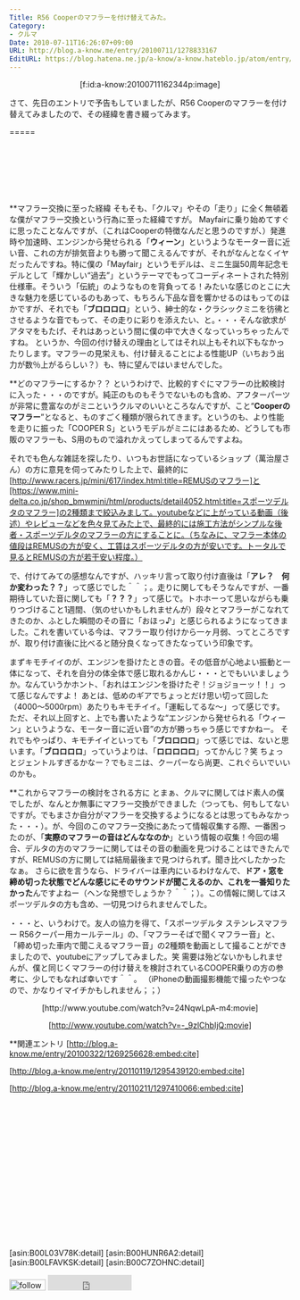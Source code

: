 ```yaml
---
Title: R56 Cooperのマフラーを付け替えてみた。
Category:
- クルマ
Date: 2010-07-11T16:26:07+09:00
URL: http://blog.a-know.me/entry/20100711/1278833167
EditURL: https://blog.hatena.ne.jp/a-know/a-know.hateblo.jp/atom/entry/12921228815727979833
---
```


<div align=center>[f:id:a-know:20100711162344p:image]</div>


さて、先日のエントリで予告もしていましたが、R56 Cooperのマフラーを付け替えてみましたので、その経緯を書き綴ってみます。


=====

<script async src="//pagead2.googlesyndication.com/pagead/js/adsbygoogle.js"></script>
<!-- article-top -->
<ins class="adsbygoogle"
     style="display:inline-block;width:728px;height:90px"
     data-ad-client="ca-pub-3463034538369189"
     data-ad-slot="8367620130"></ins>
<script>
(adsbygoogle = window.adsbygoogle || []).push({});
</script>


**マフラー交換に至った経緯
そもそも、「クルマ」やその「走り」に全く無頓着な僕がマフラー交換という行為に至った経緯ですが。
Mayfairに乗り始めてすぐに思ったことなんですが、（これはCooperの特徴なんだと思うのですが、）発進時や加速時、エンジンから発せられる「<span style="font-weight:bold;">ウィーン</span>」というようなモーター音に近い音、これの方が排気音よりも勝って聞こえるんですが、それがなんとなくイヤだったんですね。特に僕の「Mayfair」というモデルは、ミニ生誕50周年記念モデルとして「輝かしい“過去”」というテーマでもってコーディネートされた特別仕様車。そういう「伝統」のようなものを背負ってる！みたいな感じのとこに大きな魅力を感じているのもあって、もちろん下品な音を響かせるのはもってのほかですが、それでも「<span style="font-weight:bold;">ブロロロロ</span>」という、紳士的な・クラシックミニを彷彿とさせるような音でもって、その走りに彩りを添えたい、と。・・・そんな欲求がアタマをもたげ、それはあっという間に僕の中で大きくなっていっちゃったんですね。
というか、今回の付け替えの理由としてはそれ以上もそれ以下もなかったりします。マフラーの見栄えも、付け替えることによる性能UP（いちおう出力が数％上がるらしい？）も、特に望んではいませんでした。


**どのマフラーにするか？？
というわけで、比較的すぐにマフラーの比較検討に入った・・・のですが。純正のものもそうでないものも含め、アフターパーツが非常に豊富なのがミニというクルマのいいところなんですが、こと“<span style="font-weight:bold;">Cooperのマフラー</span>”となると、ものすごく種類が限られてきます。というのも、より性能を走りに振った「COOPER S」というモデルがミニにはあるため、どうしても市販のマフラーも、S用のもので溢れかえってしまってるんですよね。

それでも色んな雑誌を探したり、いつもお世話になっているショップ（萬治屋さん）の方に意見を伺ってみたりした上で、最終的に[http://www.racers.jp/mini/617/index.html:title=REMUSのマフラー]と[https://www.mini-delta.co.jp/shop_bmwmini/html/products/detail4052.html:title=スポーツデルタのマフラー]の2種類まで絞込みまして。youtubeなどに上がっている動画（後述）やレビューなどを色々見てみた上で、最終的には施工方法がシンプルな後者・スポーツデルタのマフラーの方にすることに。（ちなみに、マフラー本体の値段はREMUSの方が安く、工賃はスポーツデルタの方が安いです。トータルで見るとREMUSの方が若干安い程度。）


で、付けてみての感想なんですが、ハッキリ言って取り付け直後は「<span style="font-weight:bold;">アレ？　何か変わった？？</span>」って感じでした＾＾；。走りに関してもそうなんですが、一番期待していた音に関しても「<span style="font-weight:bold;">？？？</span>」って感じで。トホホーって思いながらも乗りつづけること1週間、（気のせいかもしれませんが）段々とマフラーがこなれてきたのか、ふとした瞬間のその音に「おほっ♪」と感じられるようになってきました。これを書いている今は、マフラー取り付けから一ヶ月弱、ってところですが、取り付け直後に比べると随分良くなってきたなっていう印象です。


まずキモチイイのが、エンジンを掛けたときの音。その低音が心地よい振動と一体になって、それを自分の体全体で感じ取れるかんじ・・・とでもいいましょうか。なんていうかホント、「おれはエンジンを掛けたぞ！ジョジョーッ！！」って感じなんですよ！
あとは、低めのギアでちょっとだけ思い切って回した（4000〜5000rpm）あたりもキモチイイ。「運転してるな〜」って感じです。ただ、それ以上回すと、上でも書いたような“エンジンから発せられる「ウィーン」というような、モーター音に近い音”の方が勝っちゃう感じですかねー。
それでもやっぱり、キモチイイといっても「<span style="font-weight:bold;">ブロロロロ</span>」って感じでは、ないと思います。「<span style="font-weight:bold;">ブロロロロ</span>」っていうよりは、「<span style="font-weight:bold;">ロロロロロ</span>」ってかんじ？笑
ちょっとジェントルすぎるかなー？でもミニは、クーパーなら尚更、これぐらいでいいのかも。


**これからマフラーの検討をされる方に
とまぁ、クルマに関してはド素人の僕でしたが、なんとか無事にマフラー交換ができました（つっても、何もしてないですが。でもまさか自分がマフラーを交換するようになるとは思ってもみなかった・・・）。が、今回のこのマフラー交換にあたって情報収集する際、一番困ったのが、「<span style="font-weight:bold;">実際のマフラーの音はどんななのか</span>」という情報の収集！今回の場合、デルタの方のマフラーに関してはその音の動画を見つけることはできたんですが、REMUSの方に関しては結局最後まで見つけられず。聞き比べしたかったなぁ。
さらに欲を言うなら、ドライバーは車内にいるわけなんで、<span style="font-weight:bold;">ドア・窓を締め切った状態でどんな感じにそのサウンドが聞こえるのか、これを一番知りたかった</span>んですよねー（ヘンな発想でしょうか？＾＾；）。この情報に関してはスポーツデルタの方も含め、一切見つけられませんでした。


・・・と、いうわけで。友人の協力を得て、「スポーツデルタ ステンレスマフラー R56クーパー用カールテール」の、「マフラーそばで聞くマフラー音」と、「締め切った車内で聞こえるマフラー音」の2種類を動画として撮ることができましたので、youtubeにアップしてみました。笑
需要は殆どないかもしれませんが、僕と同じくマフラーの付け替えを検討されているCOOPER乗りの方の参考に、少しでもなれば幸いです＾＾。
（iPhoneの動画撮影機能で撮ったやつなので、かなりイマイチかもしれません；；）

<div align=center>
[http://www.youtube.com/watch?v=24NqwLpA-m4:movie]

[http://www.youtube.com/watch?v=-_9zlChbIjQ:movie]</div>


**関連エントリ
[http://blog.a-know.me/entry/20100322/1269256628:embed:cite]

[http://blog.a-know.me/entry/20110119/1295439120:embed:cite]

[http://blog.a-know.me/entry/20110211/1297410066:embed:cite]



<script async src="//pagead2.googlesyndication.com/pagead/js/adsbygoogle.js"></script>
<!-- article-bottom2 -->
<ins class="adsbygoogle"
     style="display:inline-block;width:300px;height:250px"
     data-ad-client="ca-pub-3463034538369189"
     data-ad-slot="5274552934"></ins>
<script>
(adsbygoogle = window.adsbygoogle || []).push({});
</script>

[asin:B00L03V78K:detail]
[asin:B00HUNR6A2:detail]
[asin:B00LFAVKSK:detail]
[asin:B00C7ZOHNC:detail]



<div>
<a href='http://cloud.feedly.com/#subscription%2Ffeed%2Fhttp%3A%2F%2Fblog.a-know.me%2Ffeed'  target='blank'><img id='feedlyFollow' src='http://s3.feedly.com/img/follows/feedly-follow-rectangle-volume-small_2x.png' alt='follow us in feedly' width='65' height='20'></a>

<iframe src="http://blog.hatena.ne.jp/a-know/a-know.hateblo.jp/subscribe/iframe" allowtransparency="true" frameborder="0" scrolling="no" width="150" height="28"></iframe>
</div>
